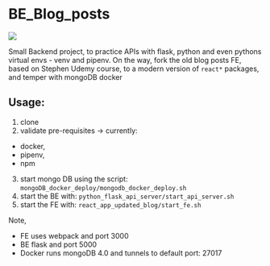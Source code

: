 # BE_Blog_posts
![](assets/demo_latest.gif)

Small Backend project,
to practice APIs with flask, python and even pythons virtual envs - venv and pipenv.
On the way, fork the old blog posts FE,
based on Stephen Udemy course,
to a modern version of `react*` packages,
and temper with mongoDB docker

## Usage:
1. clone
2. validate pre-requisites -> currently:
* docker,
* pipenv,
* npm
3. start mongo DB using the script: `mongoDB_docker_deploy/mongodb_docker_deploy.sh`
4. start the BE with: `python_flask_api_server/start_api_server.sh`
5. start the FE with: `react_app_updated_blog/start_fe.sh`

Note,
* FE uses webpack and port 3000
* BE flask and port 5000
* Docker runs mongoDB 4.0 and tunnels to default port: 27017

